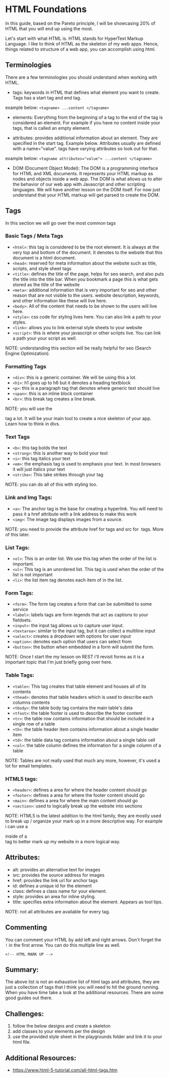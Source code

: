 # HTML Foundations

In this guide, based on the Pareto principle, I will be showcasing 20% of HTML that you will end up using the most.

Let's start with what HTML is. HTML stands for HyperText Markup Language. I like to think of HTML as the skeleton of my web apps. Hence, things related to structure of a web app, you can accomplish using html.

## Terminologies

There are a few terminologies you should understand when working with HTML.

- tags: keywords in HTML that defines what element you want to create. Tags has a start tag and end tag.

example below:
`<tagname> ...content </tagname>`

- elements: Everything from the beginning of a tag to the end of the tag is considered an element. For example if you have no content inside your tags, that is called an empty element.

- attributes: provides additional information about an element. They are specified in the start tag. Example below. Attributes usually are defined with a name="value". tags have varying attributes so look out for that.

example below:
`<tagname attributes="value"> ...content </tagname>`

- DOM (Document Object Model): The DOM is a programming interface for HTML and XML documents. It represents your HTML markup as nodes and objects inside a web app. The DOM is what allows us to alter the behavior of our web app with Javascript and other scripting languages. We will have another lesson on the DOM itself. For now just understand that your HTML markup will get parsed to create the DOM.

## Tags

In this section we will go over the most common tags

### Basic Tags / Meta Tags

- `<html>`: this tag is considered to be the root element. It is always at the very top and bottom of the document. It denotes to the website that this document is a html document.
- `<head>`: reserved for meta information about the website such as title, scripts, and style sheet tags
- `<title>`: defines the title of the page, helps for seo search, and also puts the title into the title bar. When you bookmark a page this is what gets stored as the title of the website
- `<meta>`: additional information that is very important for seo and other reason that are not visible to the users. website description, keywords, and other information like these will live here.  
- `<body>`: All of the content that needs to be shown to the users will live here.
- `<style>`: css code for styling lives here. You can also link a path to your styles.
- `<link>`: allows you to link external style sheets to your website
- `<script>`: this is where your javascript or other scripts live. You can link a path your your script as well.

NOTE: understanding this section will be really helpful for seo (Search Engine Optimization).

### Formatting Tags

- `<div>`: this is a generic container. We will be using this a lot.
- `<h1>`: h1 goes up to h6 but it denotes a heading textblock
- `<p>`: this is a paragraph tag that denotes where generic text should live
- `<span>`: this is an inline block container
- `<br>`: this break tag creates a line break.

NOTE: you will use the <div> tag a lot. It will be your main tool to create a nice skeleton of your app. Learn how to think in divs.

### Text Tags

- `<b>`: this tag bolds the text
- `<strong>`: this is another way to bold your text
- `<i>`: this tag italics your text
- `<em>`: the emphasis tag is used to emphasis your text. In most browsers it will just italics your text
- `<strike>`: This take strikes through your tag

NOTE: you can do all of this with styling too.

### Link and Img Tags:

- `<a>`: The anchor tag is the base for creating a hyperlink. You will need to pass it a href attribute with a link address to make this work
- `<img>`: The image tag displays images from a source.

NOTE: you need to provide the attribute href for <a> tags and src for <img> tags. More of this later.

### List Tags:

- `<ol>`: This is an order list. We use this tag when the order of the list is important.
- `<ul>`: This tag is an unordered list. This tag is used when the order of the list is not important
- `<li>`: the list item tag denotes each item of in the list.

### Form Tags:

- `<form>`: The form tag creates a form that can be submitted to some service
- `<label>`: labels tags are form legends that act as captions to your fieldsets.
- `<input>`: the input tag allows us to capture user input.
- `<textarea>`: similar to the input tag, but it can collect a multiline input
- `<select>`: creates a dropdown with options for user input
- `<option>`: denotes each option that users can select from
- `<button>`: the button when embedded in a form will submit the form.

NOTE: Once I start the my lesson on REST i'll revisit forms as it is a important topic that I'm just briefly going over here.

### Table Tags:

- `<table>`: This tag creates that table element and houses all of its contents
- `<thead>`: denotes that table headers which is used to describe each columns contents
- `<tbody>`: the table body tag contains the main table's data
- `<tfoot>`: the table footer is used to describe the footer content
- `<tr>`: the table row contains information that should be included in a single row of a table
- `<th>`: the table header item contains information about a single header item
- `<td>`: the table data tag contains information about a single table cell
- `<col>`: the table column defines the information for a single column of a table

NOTE: Tables are not really used that much any more, however, it's used a lot for email templates.

### HTML5 tags:

- `<header>`: defines a area for where the header content should go
- `<footer>`: defines a area for where the footer content should go
- `<main>`: defines a area for where the main content should go
- `<section>`: used to logically break up the website into sections

NOTE: HTML5 is the latest addition to the html family, they are mostly used to break up / organize your mark up in a more descriptive way. For example i can use a <section> inside of a <div> tag to better mark up my website in a more logical way.

## Attributes:

- alt: provides an alternative text for images
- src: provides the source address for images
- href: provides the link url for anchor tags
- id: defines a unique id for the element
- class: defines a class name for your element.
- style: provides an area for inline styling.
- title: specifies extra information about the element. Appears as tool tips.

NOTE: not all attributes are available for every tag.

## Commenting

You can comment your HTML by add left and right arrows. Don't forget the `!` in the first arrow. You can do this multiple line as well.

`<!-- HTML MARK UP -->`

## Summary:

The above list is not an exhaustive list of html tags and attributes, they are just a collection of tags that I think you will need to hit the ground running. When you have time take a look at the additional resources. There are some good guides out there.

## Challenges:

1. follow the below designs and create a skeleton
2. add classes to your elements per the design
3. use the provided style sheet in the playgrounds folder and link it to your html file.

## Additional Resources:
- https://www.html-5-tutorial.com/all-html-tags.htm
